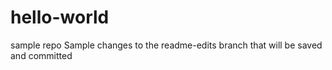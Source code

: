 # hello-world
sample repo
Sample changes to the readme-edits branch that will be saved and committed
